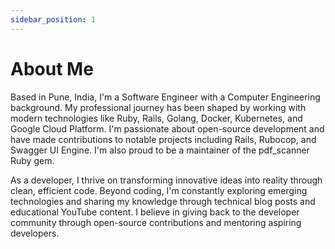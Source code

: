 ```yaml
---
sidebar_position: 1
---
```


# About Me

Based in Pune, India, I'm a Software Engineer with a Computer Engineering background. My professional journey has been shaped by working with modern technologies like Ruby, Rails, Golang, Docker, Kubernetes, and Google Cloud Platform. I'm passionate about open-source development and have made contributions to notable projects including Rails, Rubocop, and Swagger UI Engine. I'm also proud to be a maintainer of the pdf_scanner Ruby gem.

As a developer, I thrive on transforming innovative ideas into reality through clean, efficient code. Beyond coding, I'm constantly exploring emerging technologies and sharing my knowledge through technical blog posts and educational YouTube content. I believe in giving back to the developer community through open-source contributions and mentoring aspiring developers. 